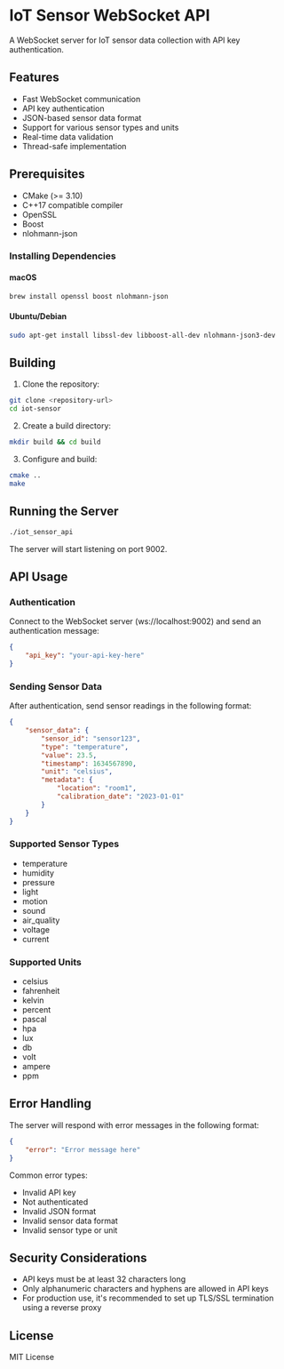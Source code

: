 # IoT Sensor WebSocket API

A WebSocket server for IoT sensor data collection with API key authentication.

## Features

- Fast WebSocket communication
- API key authentication
- JSON-based sensor data format
- Support for various sensor types and units
- Real-time data validation
- Thread-safe implementation

## Prerequisites

- CMake (>= 3.10)
- C++17 compatible compiler
- OpenSSL
- Boost
- nlohmann-json

### Installing Dependencies

#### macOS
```bash
brew install openssl boost nlohmann-json
```

#### Ubuntu/Debian
```bash
sudo apt-get install libssl-dev libboost-all-dev nlohmann-json3-dev
```

## Building

1. Clone the repository:
```bash
git clone <repository-url>
cd iot-sensor
```

2. Create a build directory:
```bash
mkdir build && cd build
```

3. Configure and build:
```bash
cmake ..
make
```

## Running the Server

```bash
./iot_sensor_api
```

The server will start listening on port 9002.

## API Usage

### Authentication

Connect to the WebSocket server (ws://localhost:9002) and send an authentication message:

```json
{
    "api_key": "your-api-key-here"
}
```

### Sending Sensor Data

After authentication, send sensor readings in the following format:

```json
{
    "sensor_data": {
        "sensor_id": "sensor123",
        "type": "temperature",
        "value": 23.5,
        "timestamp": 1634567890,
        "unit": "celsius",
        "metadata": {
            "location": "room1",
            "calibration_date": "2023-01-01"
        }
    }
}
```

### Supported Sensor Types

- temperature
- humidity
- pressure
- light
- motion
- sound
- air_quality
- voltage
- current

### Supported Units

- celsius
- fahrenheit
- kelvin
- percent
- pascal
- hpa
- lux
- db
- volt
- ampere
- ppm

## Error Handling

The server will respond with error messages in the following format:

```json
{
    "error": "Error message here"
}
```

Common error types:
- Invalid API key
- Not authenticated
- Invalid JSON format
- Invalid sensor data format
- Invalid sensor type or unit

## Security Considerations

- API keys must be at least 32 characters long
- Only alphanumeric characters and hyphens are allowed in API keys
- For production use, it's recommended to set up TLS/SSL termination using a reverse proxy

## License

MIT License 